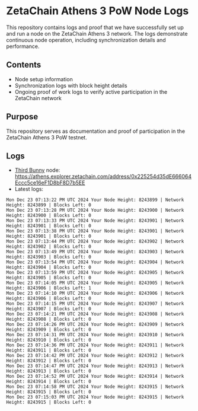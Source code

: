 # ZetaChain Athens 3 PoW Node Logs
This repository contains logs and proof that we have successfully set up and run a node on the ZetaChain Athens 3 network. The logs demonstrate continuous node operation, including synchronization details and performance.

## Contents
- Node setup information
- Synchronization logs with block height details
- Ongoing proof of work logs to verify active participation in the ZetaChain network

## Purpose
This repository serves as documentation and proof of participation in the ZetaChain Athens 3 PoW testnet.

## Logs

- [Third Bunny](https://thirdbunny.xyz/) node: https://athens.explorer.zetachain.com/address/0x225254d35dE666064Eccc5ce16eF1D8bF8D7b5EE
- Latest logs:
```
Mon Dec 23 07:13:22 PM UTC 2024 Your Node Height: 8243899 | Network Height: 8243899 | Blocks Left: 0
Mon Dec 23 07:13:28 PM UTC 2024 Your Node Height: 8243900 | Network Height: 8243900 | Blocks Left: 0
Mon Dec 23 07:13:33 PM UTC 2024 Your Node Height: 8243901 | Network Height: 8243901 | Blocks Left: 0
Mon Dec 23 07:13:38 PM UTC 2024 Your Node Height: 8243901 | Network Height: 8243901 | Blocks Left: 0
Mon Dec 23 07:13:44 PM UTC 2024 Your Node Height: 8243902 | Network Height: 8243902 | Blocks Left: 0
Mon Dec 23 07:13:49 PM UTC 2024 Your Node Height: 8243903 | Network Height: 8243903 | Blocks Left: 0
Mon Dec 23 07:13:54 PM UTC 2024 Your Node Height: 8243904 | Network Height: 8243904 | Blocks Left: 0
Mon Dec 23 07:13:59 PM UTC 2024 Your Node Height: 8243905 | Network Height: 8243905 | Blocks Left: 0
Mon Dec 23 07:14:05 PM UTC 2024 Your Node Height: 8243905 | Network Height: 8243906 | Blocks Left: 1
Mon Dec 23 07:14:10 PM UTC 2024 Your Node Height: 8243906 | Network Height: 8243906 | Blocks Left: 0
Mon Dec 23 07:14:15 PM UTC 2024 Your Node Height: 8243907 | Network Height: 8243907 | Blocks Left: 0
Mon Dec 23 07:14:21 PM UTC 2024 Your Node Height: 8243908 | Network Height: 8243908 | Blocks Left: 0
Mon Dec 23 07:14:26 PM UTC 2024 Your Node Height: 8243909 | Network Height: 8243909 | Blocks Left: 0
Mon Dec 23 07:14:31 PM UTC 2024 Your Node Height: 8243910 | Network Height: 8243910 | Blocks Left: 0
Mon Dec 23 07:14:36 PM UTC 2024 Your Node Height: 8243911 | Network Height: 8243911 | Blocks Left: 0
Mon Dec 23 07:14:42 PM UTC 2024 Your Node Height: 8243912 | Network Height: 8243912 | Blocks Left: 0
Mon Dec 23 07:14:47 PM UTC 2024 Your Node Height: 8243913 | Network Height: 8243913 | Blocks Left: 0
Mon Dec 23 07:14:52 PM UTC 2024 Your Node Height: 8243914 | Network Height: 8243914 | Blocks Left: 0
Mon Dec 23 07:14:58 PM UTC 2024 Your Node Height: 8243915 | Network Height: 8243915 | Blocks Left: 0
Mon Dec 23 07:15:03 PM UTC 2024 Your Node Height: 8243915 | Network Height: 8243915 | Blocks Left: 0
```
